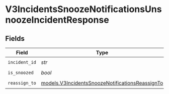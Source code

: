 # V3IncidentsSnoozeNotificationsUnsnoozeIncidentResponse


## Fields

| Field                                                                                                    | Type                                                                                                     | Required                                                                                                 | Description                                                                                              |
| -------------------------------------------------------------------------------------------------------- | -------------------------------------------------------------------------------------------------------- | -------------------------------------------------------------------------------------------------------- | -------------------------------------------------------------------------------------------------------- |
| `incident_id`                                                                                            | *str*                                                                                                    | :heavy_check_mark:                                                                                       | N/A                                                                                                      |
| `is_snoozed`                                                                                             | *bool*                                                                                                   | :heavy_check_mark:                                                                                       | N/A                                                                                                      |
| `reassign_to`                                                                                            | [models.V3IncidentsSnoozeNotificationsReassignTo](../models/v3incidentssnoozenotificationsreassignto.md) | :heavy_check_mark:                                                                                       | N/A                                                                                                      |